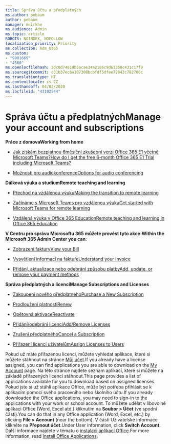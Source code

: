```yaml
---
title: Správa účtu a předplatných
ms.author: pebaum
author: pebaum
manager: mnirkhe
ms.audience: Admin
ms.topic: article
ROBOTS: NOINDEX, NOFOLLOW
localization_priority: Priority
ms.collection: Adm_O365
ms.custom:
- "9001669"
- "4560"
ms.openlocfilehash: 3dc0d7481db5acae34a2186c9d63358c431c17f9
ms.sourcegitcommit: c31b37ec6a107308bcbfdf5dfee72843c782700c
ms.translationtype: HT
ms.contentlocale: cs-CZ
ms.lasthandoff: 04/02/2020
ms.locfileid: "43102544"
---
```

# <a name="manage-your-account-and-subscriptions"></a><span data-ttu-id="ffd49-102">Správa účtu a předplatných</span><span class="sxs-lookup"><span data-stu-id="ffd49-102">Manage your account and subscriptions</span></span>

<span data-ttu-id="ffd49-103">**Práce z domova**</span><span class="sxs-lookup"><span data-stu-id="ffd49-103">**Working from home**</span></span>
- [<span data-ttu-id="ffd49-104">Jak získám bezplatnou 6měsíční zkušební verzi Office 365 E1 včetně Microsoft Teams?</span><span class="sxs-lookup"><span data-stu-id="ffd49-104">How do I get the free 6-month Office 365 E1 Trial including Microsoft Teams?</span></span>](https://docs.microsoft.com/MicrosoftTeams/e1-trial-license)

- [<span data-ttu-id="ffd49-105">Možnosti pro audiokonference</span><span class="sxs-lookup"><span data-stu-id="ffd49-105">Options for audio conferencing</span></span>](https://docs.microsoft.com/alchemyinsights/options-for-audio-conferencing)

<span data-ttu-id="ffd49-106">**Dálková výuka a studium**</span><span class="sxs-lookup"><span data-stu-id="ffd49-106">**Remote teaching and learning**</span></span>

- [<span data-ttu-id="ffd49-107">Přechod na vzdálenou výuku</span><span class="sxs-lookup"><span data-stu-id="ffd49-107">Making the transition to remote learning</span></span>](https://www.microsoft.com/education/remote-learning)

- [<span data-ttu-id="ffd49-108">Začínáme s Microsoft Teams pro vzdálenou výuku</span><span class="sxs-lookup"><span data-stu-id="ffd49-108">Get started with Microsoft Teams for remote learning</span></span>](https://docs.microsoft.com/MicrosoftTeams/remote-learning-edu)

- [<span data-ttu-id="ffd49-109">Vzdálená výuka v Office 365 Education</span><span class="sxs-lookup"><span data-stu-id="ffd49-109">Remote teaching and learning in Office 365 Education</span></span>](https://docs.microsoft.com/MicrosoftTeams/remote-learning-edu)

<span data-ttu-id="ffd49-110">**V Centru pro správu Microsoftu 365 můžete provést tyto akce:**</span><span class="sxs-lookup"><span data-stu-id="ffd49-110">**Within the Microsoft 365 Admin Center you can**:</span></span> 

- [<span data-ttu-id="ffd49-111">Zobrazení faktury</span><span class="sxs-lookup"><span data-stu-id="ffd49-111">View your Bill</span></span>](https://docs.microsoft.com/microsoft-365/commerce/billing-and-payments/view-your-bill-or-invoice) 

- [<span data-ttu-id="ffd49-112">Vysvětlení informací na faktuře</span><span class="sxs-lookup"><span data-stu-id="ffd49-112">Understand your Invoice</span></span>](https://docs.microsoft.com/microsoft-365/commerce/billing-and-payments/understand-your-invoice)

- [<span data-ttu-id="ffd49-113">Přidání, aktualizace nebo odebrání způsobu platby</span><span class="sxs-lookup"><span data-stu-id="ffd49-113">Add, update, or remove your payment methods</span></span>](https://docs.microsoft.com/microsoft-365/commerce/billing-and-payments/add-update-or-remove-credit-card-or-bank-account)

<span data-ttu-id="ffd49-114">**Správa předplatných a licencí**</span><span class="sxs-lookup"><span data-stu-id="ffd49-114">**Manage Subscriptions and Licenses**</span></span> 

- [<span data-ttu-id="ffd49-115">Zakoupení nového předplatného</span><span class="sxs-lookup"><span data-stu-id="ffd49-115">Purchase a New Subscription</span></span>](https://docs.microsoft.com/microsoft-365/commerce/subscriptions/upgrade-to-different-plan)

- [<span data-ttu-id="ffd49-116">Prodloužení platnosti</span><span class="sxs-lookup"><span data-stu-id="ffd49-116">Renew</span></span>](https://docs.microsoft.com/microsoft-365/commerce/subscriptions/renew-your-subscription) 

- [<span data-ttu-id="ffd49-117">Opětovná aktivace</span><span class="sxs-lookup"><span data-stu-id="ffd49-117">Reactivate</span></span>](https://docs.microsoft.com/microsoft-365/commerce/subscriptions/reactivate-your-subscription)

- [<span data-ttu-id="ffd49-118">Přidání/odebrání licencí</span><span class="sxs-lookup"><span data-stu-id="ffd49-118">Add/Remove Licenses</span></span>](https://docs.microsoft.com/microsoft-365/commerce/licenses/buy-licenses)

- [<span data-ttu-id="ffd49-119">Zrušení předplatného</span><span class="sxs-lookup"><span data-stu-id="ffd49-119">Cancel a Subscription</span></span>](https://docs.microsoft.com/microsoft-365/commerce/subscriptions/cancel-your-subscription)

- [<span data-ttu-id="ffd49-120">Přiřazení licencí uživatelům</span><span class="sxs-lookup"><span data-stu-id="ffd49-120">Assign Licenses to Users</span></span>](https://docs.microsoft.com/microsoft-365/admin/manage/assign-licenses-to-users)

<span data-ttu-id="ffd49-121">Pokud už máte přiřazenou licenci, můžete vyhledat aplikace, které si můžete stáhnout na stránce [Můj účet](https://portal.office.com/account/#installs).</span><span class="sxs-lookup"><span data-stu-id="ffd49-121">If you already have a license assigned, you can find applications you are able to download on the [My Account](https://portal.office.com/account/#installs) page.</span></span> <span data-ttu-id="ffd49-122">Na této stránce najdete seznam aplikací, které si můžete na základě přiřazených licencí stáhnout.</span><span class="sxs-lookup"><span data-stu-id="ffd49-122">This page provides a list of applications available for you to download based on assigned licenses.</span></span> <span data-ttu-id="ffd49-123">Pokud jste si už stáhli aplikace Office, může být potřeba přihlásit se k aplikacím pomocí svého pracovního nebo školního účtu.</span><span class="sxs-lookup"><span data-stu-id="ffd49-123">If you already downloaded the Office applications, you may need to sign-in to the applications with your work or school account.</span></span> <span data-ttu-id="ffd49-124">To můžete udělat v libovolné aplikaci Office (Word, Excel atd.) kliknutím na **Soubor > Účet** (ve spodní části).</span><span class="sxs-lookup"><span data-stu-id="ffd49-124">You can do that in any Office application (Word, Excel, etc.) by clicking **File > Account** (near the bottom).</span></span> <span data-ttu-id="ffd49-125">V části Uživatelské informace klikněte na **Přepnout účet**.</span><span class="sxs-lookup"><span data-stu-id="ffd49-125">Under User information, click **Switch Account**.</span></span> <span data-ttu-id="ffd49-126">Další informace najdete v tématu o [instalaci aplikací Office](https://docs.microsoft.com/microsoft-365/admin/setup/install-applications).</span><span class="sxs-lookup"><span data-stu-id="ffd49-126">For more information, read [Install Office Applications](https://docs.microsoft.com/microsoft-365/admin/setup/install-applications).</span></span> 
